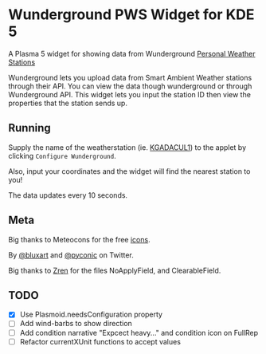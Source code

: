 # Wunderground PWS Widget for KDE 5

A Plasma 5 widget for showing data from Wunderground [Personal Weather Stations](https://www.wunderground.com/pws/overview)

Wunderground lets you upload data from Smart Ambient Weather stations through their API.
You can view the data though wunderground or through Wunderground API. This widget lets
you input the station ID then view the properties that the station sends up.

## Running

Supply the name of the weatherstation (ie. [KGADACUL1](https://www.wunderground.com/dashboard/pws/KGADACUL1)) to the applet by clicking `Configure Wunderground`.

Also, input your coordinates and the widget will find the nearest station to you!

The data updates every 10 seconds.

## Meta

Big thanks to Meteocons for the free [icons](https://www.alessioatzeni.com/meteocons/).

By [@bluxart](https://twitter.com/bluxart) and [@pyconic](https://twitter.com/pyconic) on Twitter.

Big thanks to [Zren](https://github.com/Zren) for the files NoApplyField, and ClearableField.

## TODO

-   [x] Use Plasmoid.needsConfiguration property
-   [ ] Add wind-barbs to show direction
-   [ ] Add condition narrative "Expcect heavy..." and condition icon on FullRep
-   [ ] Refactor currentXUnit functions to accept values
